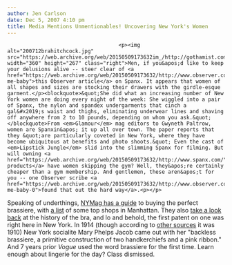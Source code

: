 ```yaml
---
author: Jen Carlson
date: Dec 5, 2007 4:10 pm
title: Media Mentions Unmentionables! Uncovering New York's Women
---
```


	
										<p><img alt="200712brahitchcock.jpg" src="https://web.archive.org/web/20150509173632im_/http://gothamist.com/attachments/arts_jen/200712brahitchcock.jpg" width="360" height="267" class="right">Men, if you&apos;d like to keep your delusions alive -- steer clear of <a href="https://web.archive.org/web/20150509173632/http://www.observer.com/2007/spanx-me-baby">this Observer article</a> on Spanx. It appears that women of all shapes and sizes are stocking their drawers with the girdle-esque garment.</p><blockquote>&quot;She did what an increasing number of New York women are doing every night of the week: She wiggled into a pair of Spanx, the nylon and spandex undergarments that cinch a gal&#x2019;s waist and thighs, eliminating underwear lines and shaving off anywhere from 2 to 10 pounds, depending on whom you ask.&quot;</blockquote>From <em>Glamour</em> mag editors to Gwyneth Paltrow, women are Spanxin&apos; it up all over town. The paper reports that they &quot;are particularly coveted in New York, where they have become ubiquitous at benefits and photo shoots.&quot; Even the cast of <em>Lipstick Jungle</em> slid into the slimming Spanx for filming. But will owning <a href="https://web.archive.org/web/20150509173632/http://www.spanx.com/">their products</a> have women skipping the gym? Well, they&apos;re certainly cheaper than a gym membership. And gentlemen, these aren&apos;t for you -- one Observer scribe <a href="https://web.archive.org/web/20150509173632/http://www.observer.com/2007/spanx-me-baby-0">found that out the hard way</a>.<p></p>

<p>Speaking of underthings, <a href="https://web.archive.org/web/20150509173632/http://nymag.com/guides/everything/bras/">NYMag has a guide</a> to buying the perfect brassiere, with <a href="https://web.archive.org/web/20150509173632/http://nymag.com/guides/everything/bras/41545">a list</a> of some top shops in Manhattan. They also <a href="https://web.archive.org/web/20150509173632/http://nymag.com/guides/everything/bras/41548">take a look back</a> at the history of the bra, and lo and behold, the first patent on one was right here in New York. In 1914 (though according to <a href="https://web.archive.org/web/20150509173632/http://family.phelpsinc.com/bios/mary_phelps_jacob.htm">other sources</a> it was 1910) New York socialite Mary Phelps Jacob came out with her &quot;backless brassiere, a primitive construction of two handkerchiefs and a pink ribbon.&quot; And 7 years prior <em>Vogue</em> used the word brassiere for the first time. Learn enough about lingerie for the day? Class dismissed.</p>					
										
									
				